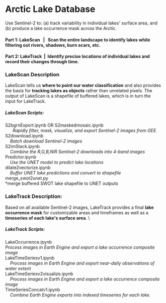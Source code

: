 # Arctic Lake Database

Use Sentinel-2 to: (a) track variability in individual lakes' surface area, and (b) produce a lake occurrence mask across the Arctic.

#### Part 1: LakeScan   |   Scan the entire landscape to identify lakes while filtering out rivers, shadows, burn scars, etc.

#### Part 2: LakeTrack  |  Identify precise locations of individual lakes and record their changes through time.


### LakeScan Description
LakeScan tells us **where to point our water classification** and also provides the basis for **tracking lakes as objects** rather than unrelated pixels. The output of LakeScan is a shapefile of buffered lakes, which is in turn the input for LakeTrack.

##### LakeScan Scripts:
S2bgrnExport.ipynb OR S2maskedmosaic.ipynb \
      *Rapidly filter, mask, visualize, and export Sentinel-2 images from GEE.* \
S2download.ipynb \
    *Batch download Sentinel-2 images* \
S2imStack.ipynb \
    *Combine the R,G,B,NIR Sentinel-2 downloads into 4-band images* \
Predictor.ipynb \
    *Use the UNET model to predict lake locations* \
dilate2vectorize.ipynb \
    *Buffer UNET lake predictions and convert to shapefile* \
merge_swot2unet.py \
    *merge buffered SWOT lake shapefile to UNET outputs
  
### LakeTrack Description:
Based on all available Sentinel-2 images, LakeTrack provides a final **lake occurrence mask** for customizable areas and timeframes as well as a **timeseries of each lake's surface area**. \

##### LakeTrack Scripts:
LakeOccurrence.ipynb \
    *Process images in Earth Engine and export a lake occurrence composite image* \
LakeTimeSeriesv1.ipynb \
    *Process images in Earth Engine and export near-daily observations of water extent* \
LakeTimeSeriesv2visualize.ipynb \
    *Process images in Earth Engine and export a lake occurrence composite image* \
TimeSeriesConcatv1.ipynb \
    *Combine Earth Engine exports into indexed timeseries for each lake.*

